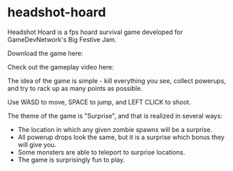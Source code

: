 # headshot-hoard

Headshot Hoard is a fps hoard survival game developed for GameDevNetwork's Big Festive Jam.

Download the game here: 

Check out the gameplay video here: 

The idea of the game is simple - kill everything you see, collect powerups, and try to rack up as many points as possible.

Use WASD to move, SPACE to jump, and LEFT CLICK to shoot.

The theme of the game is "Surprise", and that is realized in several ways:

* The location in which any given zombie spawns will be a surprise.
* All powerup drops look the same, but it is a surprise which bonus they will give you.
* Some monsters are able to teleport to surprise locations.
* The game is surprisingly fun to play.
